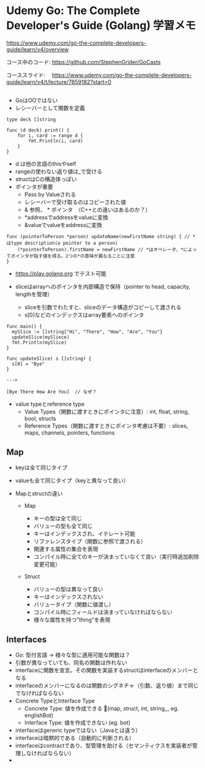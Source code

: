 # Udemy Go: The Complete Developer's Guide (Golang) 学習メモ

https://www.udemy.com/go-the-complete-developers-guide/learn/v4/overview

コース中のコード: https://github.com/StephenGrider/GoCasts

コーススライド: 　https://www.udemy.com/go-the-complete-developers-guide/learn/v4/t/lecture/7859182?start=0

##
* GoはOOではない
* レシーバーとして関数を定義
```
type deck []string

func (d deck) print() {
	for i, card := range d {
		fmt.Println(i, card)
	}
}
```
  * d は他の言語のthisやself
* rangeの使わない返り値は_で受ける
* structはCの構造体っぽい
* ポインタが重要
  * Pass by Valueされる
  * レシーバーで受け取るのはコピーされた値
  * & 参照、 * ポインタ　（C++との違いはあるのか？）
  * *addressでaddressをvalueに変換
  * &valueでvalueをaddressに変換
  
```
func (pointerToPerson *person) updateName(newFirstName string) { // *はtype description(a pointer to a person)
	(*pointerToPerson).firstName = newFirstName // *はオペレータ、*によってポインタが指す値を得る。2つの*の意味が異なることに注意
}
```

* https://play.golang.org でテスト可能

* sliceはarrayへのポインタを内部構造で保持（pointer to head, capacity, lengthを管理）
  * sliceを引数でわたすと、sliceのデータ構造がコピーして渡される
  * s[0]などのインデックスはarray要素へのポインタ
```
func main() {
  mySlice := []string{"Hi", "There", "How", "Are", "You"}
  updateSlice(mySliece)
  fmt.Println(mySlice)
}

func updateSlice( s []string) {
  s[0] = "Bye"
}

--->

[Bye There How Are You]  // なぜ？
```

* value typeとreference type
  * Value Types（関数に渡すときにポインタに注意）: int, float, string, bool, structs
  * Reference Types（関数に渡すときにポインタ考慮は不要）: slices, maps, channels, pointers, functions

## Map
  * keyは全て同じタイプ
  * valueも全て同じタイプ（keyと異なって良い）

* Mapとstructの違い
  * Map
    * キーの型は全て同じ
    * バリューの型も全て同じ
    * キーはインデックスされ、イテレート可能
    * リファレンスタイプ（関数に参照で渡される）
    * 関連する属性の集合を表現
    * コンパイル時に全てのキーが決まっていなくて良い（実行時追加削除変更可能）

  * Struct
    * バリューの型は異なって良い
    * キーはインデックスされない
    * バリュータイプ（関数に値渡し）
    * コンパイル時にフィールドは決まっていなければならない
    * 様々な属性を持つ"thing"を表現

## Interfaces

* Go: 型付言語 → 様々な型に適用可能な関数は？
* 引数が異なっていても、同名の関数は作れない
* interfaceに関数を宣言。その関数を実装するstructはinterfaceのメンバーとなる
* interfaceのメンバーになるのは関数のシグネチャ（引数、返り値）まで同じでなければならない
* Concrete TypeとInterface Type
  * Concrete Type: 値を作成できる (map, struct, int, string,,, eg. englishBot)
  * Interface Type: 値を作成できない (eg. bot)
* interfaceはgeneric typeではない（Javaとは違う）
* interfaceは暗黙的である（自動的に判断される）
* interfaceはcontractであり、型管理を助ける（セマンティクスを実装者が管理しなければならない）
* 